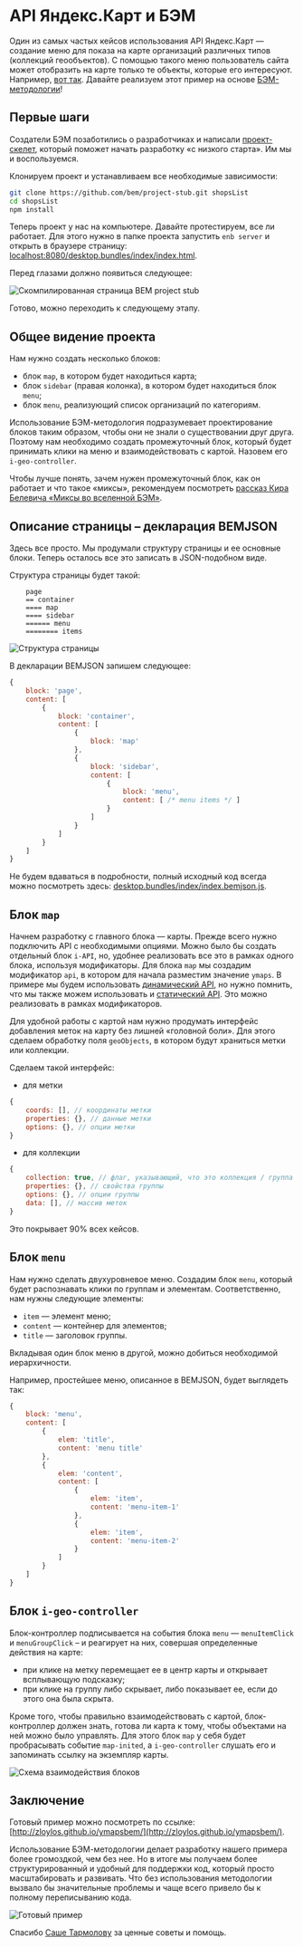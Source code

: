 # API Яндекс.Карт и БЭМ

Один из самых частых кейсов использования API Яндекс.Карт — создание меню для показа на карте организаций различных типов (коллекций геообъектов). С помощью такого меню пользователь сайта может отобразить на карте только те объекты, которые его интересуют. Например, [вот так](http://dimik.github.com/ymaps/examples/group-menu/menu03.html). Давайте реализуем этот пример на основе [БЭМ-методологии](http://ru.bem.info/method/)!

## Первые шаги

Создатели БЭМ позаботились о разработчиках и написали [проект-скелет](http://ru.bem.info/tutorials/project-stub/), который поможет начать разработку «с низкого старта». Им мы и воспользуемся.

Клонируем проект и устанавливаем все необходимые зависимости:

````bash
git clone https://github.com/bem/project-stub.git shopsList
cd shopsList
npm install
````

Теперь проект у нас на компьютере. Давайте протестируем, все ли работает. Для этого нужно в папке проекта запустить `enb server` и открыть в браузере страницу: [localhost:8080/desktop.bundles/index/index.html](http://localhost:8080/desktop.bundles/index/index.html).


Перед глазами должно появиться следующее:

<img src="http://zloylos.me/other/imgs/ymapsbem/project_stub.png" alt="Скомпилированная страница BEM project stub" border="0"/>

Готово, можно переходить к следующему этапу.

## Общее видение проекта

Нам нужно создать несколько блоков:

* блок `map`, в котором будет находиться карта;
* блок `sidebar` (правая колонка), в котором будет находиться блок `menu`;
* блок `menu`, реализующий список организаций по категориям.

Использование БЭМ-методология подразумевает проектирование блоков таким образом, чтобы они не знали о существовании друг друга. Поэтому нам необходимо создать промежуточный блок, который будет принимать клики на меню и взаимодействовать с картой. Назовем его `i-geo-controller`.

Чтобы лучше понять, зачем нужен промежуточный блок, как он работает и что такое «миксы», рекомендуем посмотреть [рассказ Кира Белевича «Миксы во вселенной БЭМ»](http://events.yandex.ru/events/yasubbotnik/msk-sep-2012/talks/327/).

## Описание страницы – декларация BEMJSON

Здесь все просто. Мы продумали структуру страницы и ее основные блоки. Теперь осталось все это записать в JSON-подобном виде.

Структура страницы будет такой:

```
    page
    == container
    ==== map
    ==== sidebar
    ====== menu
    ======== items
```

<img src="http://zloylos.me/other/imgs/ymapsbem/index_bemjson.png" alt="Структура страницы">

В декларации BEMJSON запишем следующее:

```js
{
    block: 'page',
    content: [
        {
            block: 'container',
            content: [
                {
                    block: 'map'
                },
                {
                    block: 'sidebar',
                    content: [
                        {
                            block: 'menu',
                            content: [ /* menu items */ ]
                        }
                    ]
                }
            ]
        }
    ]
}
```

Не будем вдаваться в подробности, полный исходный код всегда можно посмотреть здесь: [desktop.bundles/index/index.bemjson.js](https://github.com/zloylos/ymaps-and-bem/blob/master/desktop.bundles/index/index.bemjson.js).

## Блок `map`

Начнем разработку с главного блока — карты. Прежде всего нужно подключить API с необходимыми опциями. Можно было бы создать отдельный блок `i-API`, но, удобнее реализовать все это в рамках одного блока, используя модификаторы. Для блока `map` мы создадим модификатор `api`, в котором для начала разместим значение `ymaps`. В примере мы будем использовать [динамический API](http://api.yandex.ru/maps/doc/jsapi/), но нужно помнить, что мы также можем использовать и [статический API](http://api.yandex.ru/maps/doc/staticapi/). Это можно реализовать в рамках модификаторов.

Для удобной работы с картой нам нужно продумать интерфейс добавления меток на карту без лишней «головной боли». Для этого сделаем обработку поля `geoObjects`, в котором будут храниться метки или коллекции.

Сделаем такой интерфейс:

* для метки

```js
{
    coords: [], // координаты метки
    properties: {}, // данные метки
    options: {}, // опции метки
}
```

* для коллекции

```js
{
    collection: true, // флаг, указывающий, что это коллекция / группа меток
    properties: {}, // свойства группы
    options: {}, // опции группы
    data: [], // массив меток
}
```

Это покрывает 90% всех кейсов.

## Блок `menu`

Нам нужно сделать двухуровневое меню. Создадим блок `menu`, который будет распознавать клики по группам и элементам. Соответственно, нам нужны следующие элементы:

* `item` — элемент меню;
* `content` — контейнер для элементов;
* `title` — заголовок группы.

Вкладывая один блок меню в другой, можно добиться необходимой иерархичности.

Например, простейшее меню, описанное в BEMJSON, будет выглядеть так:

```js
{
    block: 'menu',
    content: [
        {
            elem: 'title',
            content: 'menu title'
        },
        {
            elem: 'content',
            content: [
                {
                    elem: 'item',
                    content: 'menu-item-1'
                },
                {
                    elem: 'item',
                    content: 'menu-item-2'
                }
            ]
        }
    ]
}
```

## Блок `i-geo-controller`

Блок-контроллер подписывается на события блока `menu` — `menuItemClick` и `menuGroupClick` – и реагирует на них, совершая определенные действия на карте:

* при клике на метку перемещает ее в центр карты и открывает всплывающую подсказку;
* при клике на группу либо скрывает, либо показывает ее, если до этого она была скрыта.

Кроме того, чтобы правильно взаимодействовать с картой, блок-контроллер должен знать, готова ли карта к тому, чтобы объектами на ней можно было управлять. Для этого блок `map` у себя будет пробрасывать событие `map-inited`, а `i-geo-controller` слушать его и запоминать ссылку на экземпляр карты.

<img src="http://zloylos.me/other/imgs/ymapsbem/blocks_scheme.png" alt="Схема взаимодействия блоков">

## Заключение

Готовый пример можно посмотреть по ссылке: [http://zloylos.github.io/ymapsbem/](http://zloylos.github.io/ymapsbem/).

Использование БЭМ-методологии делает разработку нашего примера более громоздкой, чем без нее. Но в итоге мы получаем более структурированный и удобный для поддержки код, который просто масштабировать и развивать. Что без использования методологии вызвало бы значительные проблемы и чаще всего привело бы к полному переписыванию кода.

<img src="http://zloylos.me/other/imgs/ymapsbem/ready.png" alt="Готовый пример">

Спасибо [Саше Тармолову](http://twitter.com/tarmolov) за ценные советы и помощь.
